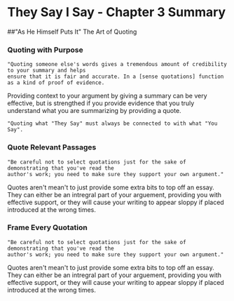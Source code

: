 # They Say I Say - Chapter 3 Summary

##"As He Himself Puts It"
The Art of Quoting

### Quoting with Purpose

    "Quoting someone else's words gives a tremendous amount of credibility to your summary and helps
    ensure that it is fair and accurate. In a [sense quotations] function as a kind of proof of evidence.

Providing context to your argument by giving a summary can be very effective, but is strengthed if you provide evidence that you truly understand what you are summarizing by providing a quote.

    "Quoting what "They Say" must always be connected to with what "You Say".

### Quote Relevant Passages
    
    "Be careful not to select quotations just for the sake of demonstrating that you've read the
    author's work; you need to make sure they support your own argument."

Quotes aren't mean't to just provide some extra bits to top off an essay. They can either be an intregral part of your arguement, providing you with effective support, or they will cause your writing to appear sloppy if placed introduced at the wrong times.

### Frame Every Quotation
    
    "Be careful not to select quotations just for the sake of demonstrating that you've read the
    author's work; you need to make sure they support your own argument."

Quotes aren't mean't to just provide some extra bits to top off an essay. They can either be an intregral part of your arguement, providing you with effective support, or they will cause your writing to appear sloppy if placed introduced at the wrong times.
